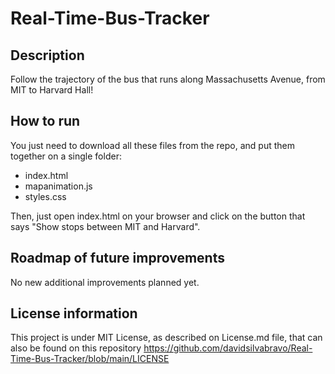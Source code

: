 # Real-Time-Bus-Tracker
## Description
Follow the trajectory of the bus that runs along Massachusetts Avenue, from MIT to Harvard Hall!

## How to run
You just need to download all these files from the repo, and put them together on a single folder:
- index.html
- mapanimation.js
- styles.css

Then, just open index.html on your browser and click on the button that says "Show stops between MIT and Harvard".

## Roadmap of future improvements
No new additional improvements planned yet.

## License information
This project is under MIT License, as described on License.md file, that can also be found on this repository
https://github.com/davidsilvabravo/Real-Time-Bus-Tracker/blob/main/LICENSE
